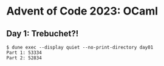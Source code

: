 # Advent of Code 2023: OCaml

## Day 1: Trebuchet?!

```
$ dune exec --display quiet --no-print-directory day01
Part 1: 53334
Part 2: 52834
```